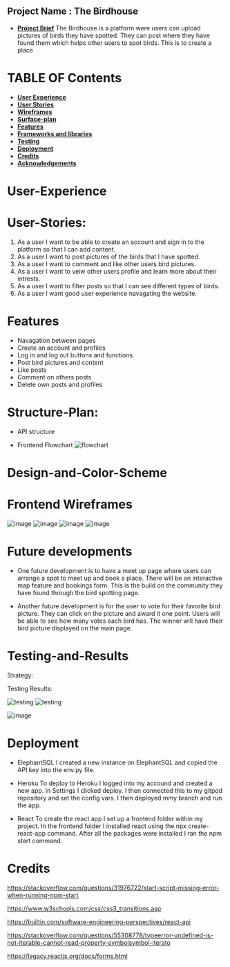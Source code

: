 ## Project Name : The Birdhouse

* [**Project Brief**](#Project-Brief)
The Birdhouse is a platform were users can upload pictures of birds they have spotted. They can post where they have found them which helps other users to spot birds. 
This is to create a place 

# **TABLE OF Contents**

* [**User Experience** ](#User-experienceX)
* [**User Stories**](#User-Stories)
* [**Wireframes** ](#Wireframes)
* [**Surface-plan**](#Surface-plan)
* [**Features** ](#Features)
* [**Frameworks and libraries**](#Framewores-and-Liberies)
* [ **Testing**](#Testing)
* [ **Deployment**](#Deployment)
* [**Credits** ](#Credits)
* [**Acknowledgements** ](#Acknowledgements)

# User-Experience 

# User-Stories:
1) As a user I want to be able to create an account and sign in to the platform so that I can add content. 
2) As a user I want to post pictures of the birds that I have spotted. 
3) As a user I want to comment and like other users bird pictures. 
4) As a user I want to veiw other users profile and learn more about their intrests. 
5) As a user I want to filter posts so that I can see different types of birds. 
6) As a user I want good user experience navagating the website.

# Features 
- Navagation between pages 
- Create an account and profiles
- Log in and log out buttons and functions
- Post bird pictures and content 
- Like posts
- Comment on others posts 
- Delete own posts and profiles

# Structure-Plan:
- API structure 

- Frontend Flowchart 
![flowchart]()

# Design-and-Color-Scheme

# Frontend Wireframes
![image]('frontend/src/images/documentation1')
![image]('frontend/src/images/documentation2')
![image]('frontend/src/images/documentation3')
![image]('frontend/src/images/documentation4')

# Future developments 
- One future development is to have a meet up page where users can arrange a spot to meet up and book a place. There will be an interactive map feature and bookings form. This is the build on the community they have found through the bird spotting page. 

- Another future development is for the user to vote for their favorite bird picture. They can click on the picture and award it one point. Users will be able to see how many votes each bird has. The winner will have their bird picture displayed on the main page.

# Testing-and-Results 
Strategy:

Testing Results:

![testing]()
![testing]()

![image]()

# Deployment 
- ElephantSQL
I created a new instance on ElephantSQL and copied the API key into the env.py file. 

- Heroku
To deploy to Heroku I logged into my accound and created a new app. In Settings I clicked deploy. I then connected this to my gitpod repository and set the config vars. I then deployed mmy branch and run the app.

- React 
To create the react app I set up a frontend folder within my project. In the frontend folder I installed react using the npx create-react-app command. 
After all the packages were installed I ran the npm start command. 

# Credits 
https://stackoverflow.com/questions/31976722/start-script-missing-error-when-running-npm-start

https://www.w3schools.com/css/css3_transitions.asp

https://builtin.com/software-engineering-perspectives/react-api

https://stackoverflow.com/questions/55308778/typeerror-undefined-is-not-iterable-cannot-read-property-symbolsymbol-iterato

https://legacy.reactjs.org/docs/forms.html